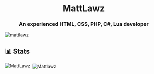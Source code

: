 <h1 align="center">MattLawz</h1>
<h3 align="center">An experienced HTML, CSS, PHP, C#, Lua  developer</h3>

<p align="left"> <img src="https://komarev.com/ghpvc/?username=mattlawz" alt="mattlawz" /> </p>

## 📊 Stats
<p><img align="left" src="https://github-readme-stats.vercel.app/api/top-langs/?username=MattLawz&layout=compact&theme=dark" alt="MattLawz" <a/></p>
<p>&nbsp;<img align="center" src="https://github-readme-stats.vercel.app/api?username=Mattlawz&show_icons=true&theme=dark" alt="Mattlawz" /></p>

